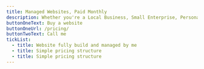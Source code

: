 ```yaml
---
title: Managed Websites, Paid Monthly 
description: Whether you're a Local Business, Small Enterprise, Personal Brand, or Startup...
buttonOneText: Buy a website
buttonOneUrl: /pricing/
buttonTwoText: Call me
tickList:
  - title: Website fully build and managed by me
  - title: Simple pricing structure
  - title: Simple pricing structure
---
```

